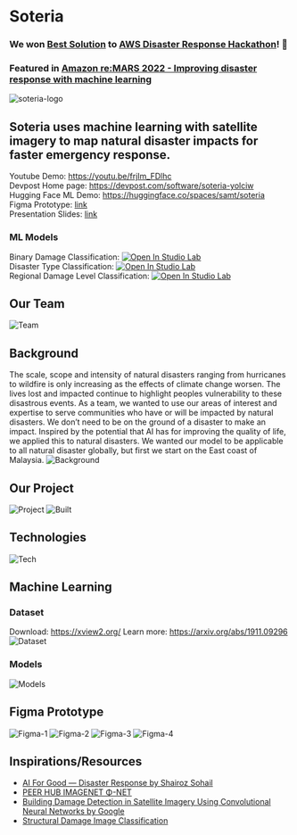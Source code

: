 # Soteria

### We won [Best Solution](https://devpost.com/software/soteria-yolciw) to [AWS Disaster Response Hackathon](https://awsdisasterresponse.devpost.com/)! 🥳
### Featured in [Amazon re:MARS 2022 - Improving disaster response with machine learning](https://youtu.be/Qo5g2i7fQMo)

![soteria-logo](https://user-images.githubusercontent.com/26547344/150384496-c24208b4-5fd1-4a4b-8152-2146d5c25379.png)

## Soteria uses machine learning with satellite imagery to map natural disaster impacts for faster emergency response. 



Youtube Demo: https://youtu.be/frjIm_FDlhc   
Devpost Home page: https://devpost.com/software/soteria-yolciw  
Hugging Face ML Demo: https://huggingface.co/spaces/samt/soteria  
Figma Prototype: [link](https://www.figma.com/file/V1VryEK3uac6WuxU87zQmW/Soteria---AI-for-NDR?node-id=0%3A1)   
Presentation Slides: [link](https://docs.google.com/presentation/d/1jU2ZUkhJnA-4_aBZwyvP9bfCBZsQZwaYSPLROFvgByc/edit?usp=sharing)

### ML Models
Binary Damage Classification: [![Open In Studio Lab](https://studiolab.sagemaker.aws/studiolab.svg)](https://studiolab.sagemaker.aws/import/github/Soteria-ai/Soteria/blob/master/ml-models/damage_classification.ipynb)  
Disaster Type Classification: [![Open In Studio Lab](https://studiolab.sagemaker.aws/studiolab.svg)](https://studiolab.sagemaker.aws/import/github/Soteria-ai/Soteria/blob/master/ml-models/disaster_classification.ipynb)  
Regional Damage Level Classification: [![Open In Studio Lab](https://studiolab.sagemaker.aws/studiolab.svg)](https://studiolab.sagemaker.aws/import/github/Soteria-ai/Soteria/blob/master/ml-models/regional_damage_classification.ipynb)



## Our Team
![Team](./images/team.png)

## Background
The scale, scope and intensity of natural disasters ranging from hurricanes to wildfire is only increasing as the effects of climate change worsen. The lives lost and impacted continue to highlight peoples vulnerability to these disastrous events. As a team, we wanted to use our areas of interest and expertise to serve communities who have or will be impacted by natural disasters. We don’t need to be on the ground of a disaster to make an impact. Inspired by the potential that AI has for improving the quality of life, we applied this to natural disasters. We wanted our model to be applicable to all natural disaster globally, but first we start on the East coast of Malaysia.
![Background](./images/background.png)

## Our Project 
![Project](./images/project.png)
![Built](./images/built.png)

## Technologies 
![Tech](./images/tech.png)

## Machine Learning
### Dataset 
Download: https://xview2.org/
Learn more: https://arxiv.org/abs/1911.09296
![Dataset](./images/dataset.png)

### Models
![Models](./images/models.png)

## Figma Prototype
![Figma-1](./images/figma-1.png)
![Figma-2](./images/figma-2.png)
![Figma-3](./images/figma-3.png)
![Figma-4](./images/figma-4.png)

## Inspirations/Resources
* [AI For Good — Disaster Response by Shairoz Sohail](https://medium.com/geoai/ai-for-good-disaster-response-3e0669dfc038)
* [PEER HUB IMAGENET  Φ-NET](https://apps.peer.berkeley.edu/phi-net/)
* [Building Damage Detection in Satellite Imagery Using
Convolutional Neural Networks by Google](https://storage.googleapis.com/pub-tools-public-publication-data/pdf/0d65915acc9ff4d6dcbe53b82742c8da8c9d1fbd.pdf)
* [Structural Damage Image Classification](https://cs229.stanford.edu/proj2018/report/39.pdf)
